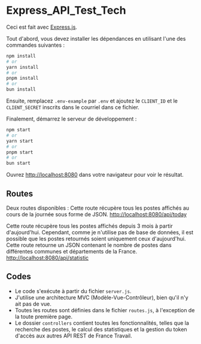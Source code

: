 # Express_API_Test_Tech
 
Ceci est fait avec [Express.js](https://expressjs.com/).

Tout d'abord, vous devez installer les dépendances en utilisant l'une des commandes suivantes :
```bash
npm install
# or
yarn install
# or
pnpm install
# or
bun install
```

Ensuite, remplacez `.env-example` par `.env` et ajoutez le `CLIENT_ID` et le `CLIENT_SECRET` inscrits dans le courriel dans ce fichier.

Finalement, démarrez le serveur de développement :
```bash
npm start
# or
yarn start
# or
pnpm start
# or
bun start
```
Ouvrez [http://localhost:8080](http://localhost:8080) dans votre navigateur pour voir le résultat.

## Routes

Deux routes disponibles :
Cette route récupère tous les postes affichés au cours de la journée sous forme de JSON.
[http://localhost:8080/api/today](http://localhost:8080/api/today)

Cette route récupère tous les postes affichés depuis 3 mois à partir d'aujourd'hui. Cependant, comme je n'utilise pas de base de données, il est possible que les postes retournés soient uniquement ceux d'aujourd'hui. Cette route retourne un JSON contenant le nombre de postes dans différentes communes et départements de la France.
[http://localhost:8080/api/statistic](http://localhost:8080/api/statistic)

## Codes

- Le code s'exécute à partir du fichier  `server.js`.
- J'utilise une architecture MVC (Modèle-Vue-Contrôleur), bien qu'il n'y ait pas de vue.
- Toutes les routes sont définies dans le fichier `routes.js`, à l'exception de la toute première page.
- Le dossier `controllers` contient toutes les fonctionnalités, telles que la recherche des postes, le calcul des statistiques et la gestion du token d'accès aux autres API REST de France Travail.

